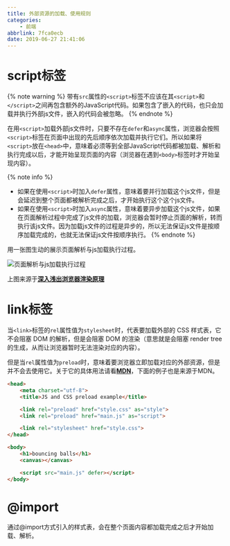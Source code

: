 ```yaml
---
title: 外部资源的加载、使用规则
categories:
    - 前端
abbrlink: 7fca0ecb
date: 2019-06-27 21:41:06
---
```


# script标签

{% note warning %}
带有`src`属性的`<script>`标签不应该在其`<script>`和`</script>`之间再包含额外的JavaScript代码。如果包含了嵌入的代码，也只会加载并执行外部js文件，嵌入的代码会被忽略。
{% endnote %}

在用`<script>`加载外部js文件时，只要不存在`defer`和`async`属性，浏览器会按照`<script>`标签在页面中出现的先后顺序依次加载并执行它们。所以如果将`<script>`放在`<head>`中，意味着必须等到全部JavaScript代码都被加载、解析和执行完成以后，才能开始呈现页面的内容（浏览器在遇到`<body>`标签时才开始呈现内容）。

{% note info %}
- 如果在使用`<script>`时加入`defer`属性，意味着要并行加载这个js文件，但是会延迟到整个页面都被解析完成之后，才开始执行这个这个js文件。
- 如果在使用`<script>`时加入`async`属性，意味着要异步加载这个js文件，如果在页面解析过程中完成了js文件的加载，浏览器会暂时停止页面的解析，转而执行该js文件。因为加载js文件的过程是异步的，所以无法保证js文件是按顺序加载完成的，也就无法保证js文件按顺序执行。
{% endnote %}

用一张图生动的展示页面解析与js加载执行过程。

![页面解析与js加载执行过程](https://blog-images-1258719270.cos.ap-shanghai.myqcloud.com/%E5%89%8D%E7%AB%AF/%E9%A1%B5%E9%9D%A2%E5%8A%A0%E8%BD%BD%E5%A4%96%E9%83%A8%E8%B5%84%E6%BA%90/%E9%A1%B5%E9%9D%A2%E8%A7%A3%E6%9E%90%E4%B8%8Ejs%E5%8A%A0%E8%BD%BD%E6%89%A7%E8%A1%8C%E8%BF%87%E7%A8%8B.png)

上图来源于[**深入浅出浏览器渲染原理**](https://blog.fundebug.com/2019/01/03/understand-browser-rendering/)

# link标签

当`<link>`标签的`rel`属性值为`stylesheet`时，代表要加载外部的 CSS 样式表，它不会阻塞 DOM 的解析，但是会阻塞 DOM 的渲染（意思就是会阻塞 render tree 的生成，从而让浏览器暂时无法渲染对应的内容）。

但是当`rel`属性值为`preload`时，意味着要浏览器立即加载对应的外部资源，但是并不会去使用它。关于它的具体用法请看[**MDN**](https://developer.mozilla.org/en-US/docs/Web/HTML/Preloading_content)，下面的例子也是来源于MDN。

```html
<head>
    <meta charset="utf-8">
    <title>JS and CSS preload example</title>

    <link rel="preload" href="style.css" as="style">
    <link rel="preload" href="main.js" as="script">

    <link rel="stylesheet" href="style.css">
</head>

<body>
    <h1>bouncing balls</h1>
    <canvas></canvas>

    <script src="main.js" defer></script>
</body>
```

# @import

通过@import方式引入的样式表，会在整个页面内容都加载完成之后才开始加载、解析。
